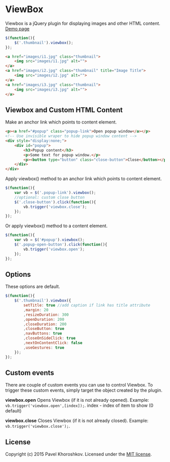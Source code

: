 # ViewBox
Viewbox is a jQuery plugin for displaying images and other HTML content. [Demo page](http://pgood.ru/userfiles/file/viewbox/demo/)
```js
$(function(){
	$('.thumbnail').viewbox();
});
```
```html
<a href="images/i1.jpg" class="thumbnail">
	<img src="images/i1.jpg" alt="">
</a>
<a href="images/i2.jpg" class="thumbnail" title="Image Title">
	<img src="images/i2.jpg" alt="">
</a>
<a href="images/i3.jpg" class="thumbnail">
	<img src="images/i3.jpg" alt="">
</a>
```

Viewbox and Custom HTML Content
-------
Make an anchor link which points to content element.
```html
<p><a href="#popup" class="popup-link">Open popup window</a></p>
<!-- Use invisible wraper to hide popup window content -->
<div style="display:none;">
	<div id="popup">
		<h3>Popup content</h3>
		<p>Some text for popup window.</p>
		<p><button type="button" class="close-button">Close</button></p>
	</div>
</div>
```
Apply viewbox() method to an anchor link which points to content element.
```js
$(function(){
	var vb = $('.popup-link').viewbox();
	//optional: custom close button
	$('.close-button').click(function(){
		vb.trigger('viewbox.close');
	});
});
```
Or apply viewbox() method to a content element.
```js
$(function(){
	var vb = $('#popup').viewbox();
	$('.popup-open-button').click(function(){
		vb.trigger('viewbox.open');
	});
});
```

Options
-------
These options are default.
```js
$(function(){
	$('.thumbnail').viewbox({
		setTitle: true //add caption if link has title attribute
		,margin: 20
		,resizeDuration: 300
		,openDuration: 200
		,closeDuration: 200
		,closeButton: true
		,navButtons: true
		,closeOnSideClick: true
		,nextOnContentClick: false
		,useGestures: true
	});
});
```

Custom events
-------
There are couple of custom events you can use to control Viewbox. To trigger these custom events, simply target the object created by the plugin.

**viewbox.open**
Opens Viewbox (if it is not already opened). 
Example: `vb.trigger('viewbox.open',[index]);`. 
index - index of item to show (0 default)

**viewbox.close**
Closes Viewbox (if it is not already closed). 
Example: `vb.trigger('viewbox.close');`.

## License
Copyright (c) 2015 Pavel Khoroshkov. Licensed under the [MIT license](https://github.com/pgooood/viewbox/blob/master/LICENSE).
